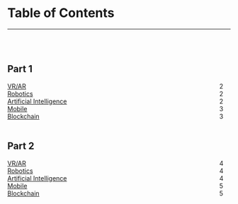 <h1>Table of Contents</h1>
<hr/>
<br/>
<br/>
<h2>Part 1</h2>

<div style = "content: ''; display: table; clear: both; width: 100%">
    <div style="float: left; width: 95%;"><a href="#example1">VR/AR</a></div>
    <div style="float: left; width: 5%; ">2</div>
</div>
<div style = "content: ''; display: table; clear: both; width: 100%">
    <div style="float: left; width: 95%;"><a href="#example2">Robotics</a></div>
    <div style="float: left; width: 5%; ">2</div>
</div>
<div style = "content: ''; display: table; clear: both; width: 100%">
    <div style="float: left; width: 95%;"><a href="#example3">Artificial Intelligence</a></div>
    <div style="float: left; width: 5%; ">2</div>
</div>
<div style = "content: ''; display: table; clear: both; width: 100%">
    <div style="float: left; width: 95%;"><a href="#example4">Mobile</a></div>
    <div style="float: left; width: 5%; ">3</div>
</div>
<div style = "content: ''; display: table; clear: both; width: 100%">
    <div style="float: left; width: 95%;"><a href="#example5">Blockchain</a></div>
    <div style="float: left; width: 5%; ">3</div>
</div>

<br/>
<h2>Part 2</h2>

<div style = "content: ''; display: table; clear: both; width: 100%">
    <div style="float: left; width: 95%;"><a href="#example6">VR/AR</a></div>
    <div style="float: left; width: 5%; ">4</div>
</div>
<div style = "content: ''; display: table; clear: both; width: 100%">
    <div style="float: left; width: 95%;"><a href="#example7">Robotics</a></div>
    <div style="float: left; width: 5%; ">4</div>
</div>
<div style = "content: ''; display: table; clear: both; width: 100%">
    <div style="float: left; width: 95%;"><a href="#example8">Artificial Intelligence</a></div>
    <div style="float: left; width: 5%; ">4</div>
</div>
<div style = "content: ''; display: table; clear: both; width: 100%">
    <div style="float: left; width: 95%;"><a href="#example9">Mobile</a></div>
    <div style="float: left; width: 5%; ">5</div>
</div>
<div style = "content: ''; display: table; clear: both; width: 100%">
    <div style="float: left; width: 95%;"><a href="#example10">Blockchain</a></div>
    <div style="float: left; width: 5%; ">5</div>
</div>